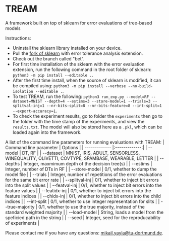 # TREAM
A framework built on top of sklearn for error evaluations of tree-based models

Instructions:
- Uninstall the sklearn library installed on your device.
- Pull the [fork of sklearn](https://github.com/myay/BETRF) with error tolerance analysis extension.
- Check out the branch called "bet".
- For first time installation of the sklearn with the error evaluation extension, run the following command in the root folder of sklearn: `python3 -m pip install --editable .`.
- After the first time install, when the source of sklearn is modified, it can be compiled using: `python3 -m pip install --verbose --no-build-isolation --editable .`.
- To test TREAM, run the following: `python3 run_exp.py --model=RF --dataset=MNIST --depth=4 --estims=3 --store-model=1 --trials=3 --splitval-inj=1 --nr-bits-split=8 --nr-bits-feature=8 --int-split=1 --export-accuracy=1`.
- To check the experiment results, go to folder the `experiments` then go to the folder with the time stamp of the experiments, and view the `results.txt`. The model will also be stored here as a `.pkl`, which can be loaded again into the framework.

A list of the command line parameters for running evaluations with TREAM:
| Command line parameter | Options |
| ------------- |:-------------:|
| --model      | DT, RF |
| --dataset      | MNIST, IRIS, ADULT, SENSORLESS, WINEQUALITY, OLIVETTI, COVTYPE, SPAMBASE, WEARABLE, LETTER |
| --depths | Integer, maxmimum depth of the decision tree(s) |
| --estims | Integer, number of DTs in RF |
| --store-model | 0/1, whether to dump the model file |
| --trials | Integer, number of repetitions of the error evaluations for the same bit error rate |
| --splitval-inj | 0/1, whether to inject bit errors into the split values |
| --featval-inj | 0/1, whether to inject bit errors into the feature values |
| --featidx-inj | 0/1, whether to inject bit errors into the feature indices |
| --chidx-inj | 0/1, whether to inject bit errors into the child indices |
| --int-split | 0/1, whether to use integer representation for slits |
| --true-majority | 0/1, whether to use the true majority, instead of the standard weighted majority |
| --load-model | String, loads a model from the speficied path in the string |
| --seed | Integer, seed for the reproducability of experiments |

Please contact me if you have any questions: mikail.yayla@tu-dortmund.de.
